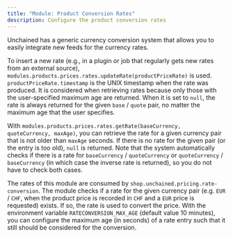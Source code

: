 ```yaml
---
title: "Module: Product Conversion Rates"
description: Configure the product conversion rates
---
```


Unchained has a generic currency conversion system that allows you to easily integrate new feeds for the currency rates.

To insert a new rate (e.g., in a plugin or job that regularly gets new rates from an external source), `modules.products.prices.rates.updateRate(productPriceRate)` is used.
`productPriceRate.timestamp` is the UNIX timestamp when the rate was produced. It is considered when retrieving rates because only those with the user-specified maximum age are returned. When it is set to `null`, the rate is always returned for the given `base` / `quote` pair, no matter the maximum age that the user specifies.

With `modules.products.prices.rates.getRate(baseCurrency, quoteCurrency, maxAge)`, you can retrieve the rate for a given currency pair that is not older than `maxAge` seconds.
If there is no rate for the given pair (or the entry is too old), `null` is returned.
Note that the system automatically checks if there is a rate for `baseCurrency` / `quoteCurrency` or `quoteCurrency` / `baseCurrency` (in which case the inverse rate is returned), so you do not have to check both cases.

The rates of this module are consumed by `shop.unchained.pricing.rate-conversion`. The module checks if a rate for the given currency pair (e.g. `EUR` / `CHF`, when the product price is recorded in `CHF` and a `EUR` price is requested) exists. If so, the rate is used to convert the price. With the environment variable `RATECONVERSION_MAX_AGE` (default value 10 minutes), you can configure the maximum age (in seconds) of a rate entry such that it still should be considered for the conversion.